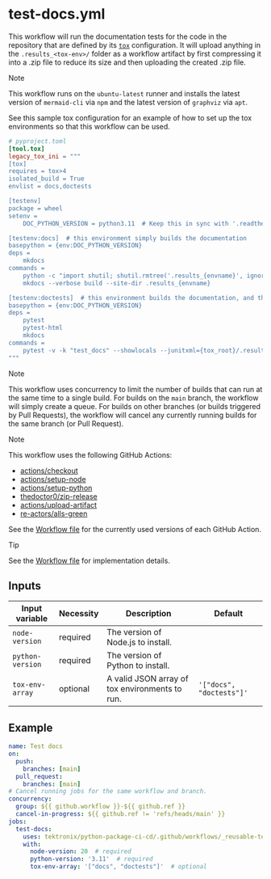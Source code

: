 # test-docs.yml

This workflow will run the documentation tests for the code in the repository that are defined by its
[`tox`](https://tox.wiki/en/stable/) configuration. It will upload anything in the
`.results_<tox-env>/` folder as a workflow artifact by first compressing it into a .zip file to
reduce its size and then uploading the created .zip file.

> [!NOTE]
> This workflow runs on the `ubuntu-latest` runner and installs the latest version of
> `mermaid-cli` via `npm` and the latest version of `graphviz` via `apt`.

See this sample tox configuration for an example of how to set up the tox environments so that
this workflow can be used.

```toml
# pyproject.toml
[tool.tox]
legacy_tox_ini = """
[tox]
requires = tox>4
isolated_build = True
envlist = docs,doctests

[testenv]
package = wheel
setenv =
    DOC_PYTHON_VERSION = python3.11  # Keep this in sync with '.readthedocs.yml' and '.github/workflows/test-docs.yml'

[testenv:docs]  # this environment simply builds the documentation
basepython = {env:DOC_PYTHON_VERSION}
deps =
    mkdocs
commands =
    python -c "import shutil; shutil.rmtree('.results_{envname}', ignore_errors=True)"
    mkdocs --verbose build --site-dir .results_{envname}

[testenv:doctests]  # this environment builds the documentation, and then runs tests against it
basepython = {env:DOC_PYTHON_VERSION}
deps =
    pytest
    pytest-html
    mkdocs
commands =
    pytest -v -k "test_docs" --showlocals --junitxml={tox_root}/.results_{envname}/results.xml --self-contained-html --html={tox_root}/.results_{envname}/results.html
"""
```

> [!NOTE]
> This workflow uses concurrency to limit the number of builds that can run at the same time
> to a single build. For builds on the `main` branch, the workflow will simply create a queue.
> For builds on other branches (or builds triggered by Pull Requests), the workflow will cancel
> any currently running builds for the same branch (or Pull Request).

> [!NOTE]
> This workflow uses the following GitHub Actions:
>
> - [actions/checkout](https://github.com/actions/checkout)
> - [actions/setup-node](https://github.com/actions/setup-node)
> - [actions/setup-python](https://github.com/actions/setup-python)
> - [thedoctor0/zip-release](https://github.com/thedoctor0/zip-release)
> - [actions/upload-artifact](https://github.com/actions/upload-artifact)
> - [re-actors/alls-green](https://github.com/re-actors/alls-green)
>
> See the [Workflow file][workflow-file] for the currently used versions of each GitHub Action.

> [!TIP]
> See the [Workflow file][workflow-file] for implementation details.

## Inputs

| Input variable   | Necessity | Description                                    | Default                  |
| ---------------- | --------- | ---------------------------------------------- | ------------------------ |
| `node-version`   | required  | The version of Node.js to install.             |                          |
| `python-version` | required  | The version of Python to install.              |                          |
| `tox-env-array`  | optional  | A valid JSON array of tox environments to run. | `'["docs", "doctests"]'` |

## Example

```yaml
name: Test docs
on:
  push:
    branches: [main]
  pull_request:
    branches: [main]
# Cancel running jobs for the same workflow and branch.
concurrency:
  group: ${{ github.workflow }}-${{ github.ref }}
  cancel-in-progress: ${{ github.ref != 'refs/heads/main' }}
jobs:
  test-docs:
    uses: tektronix/python-package-ci-cd/.github/workflows/_reusable-test-docs.yml@v1.0.0
    with:
      node-version: 20  # required
      python-version: '3.11'  # required
      tox-env-array: '["docs", "doctests"]'  # optional
```

[workflow-file]: ../.github/workflows/_reusable-test-docs.yml
